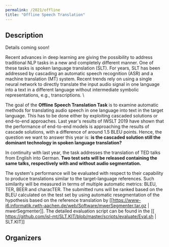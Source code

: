 ```yaml
---
permalink: /2021/offline
title: "Offline Speech Translation"
---
```


## Description

Details coming soon!

<!-- the task, the languages, and the type of data -->
Recent advances in deep learning are giving the possibility to address traditional NLP tasks in a new and completely different manner. One of these tasks is spoken language translation (SLT). For years, SLT has been addressed by cascading an automatic speech recognition (ASR) and a machine translation (MT) system. Recent trends rely on using a single neural network to directly translate the input audio signal in one language into a text in a different language without intermediate symbolic representations, e.g., transcriptions. \\

The goal of the **Offline Speech Translation Task** is to examine automatic methods for translating audio speech in one language into text in the target language. This has to be done either by exploiting cascaded solutions or end-to-end approaches. Last year's results of IWSLT 2019 have shown that the performance of end-to-end models is approaching the results of cascade solutions, with a difference of around 1.5 BLEU points. Hence, the question we want to answer this year is: **is the cascaded solution still the dominant technology in spoken language translation?**

In continuity with last year, the task addresses the translation of TED talks from English into German. **Two test sets will be released containing the same talks, respectively with and without audio segmentation.**

The system's performance will be evaluated with respect to their capability to produce translations similar to the target-language references. Such similarity will be measured in terms of multiple automatic metrics: BLEU, TER, BEER and characTER. The submitted runs will be ranked based on the BLEU calculated on the test set by using automatic resegmentation of the hypothesis based on the reference translation by [[https://www-i6.informatik.rwth-aachen.de/web/Software/mwerSegmenter.tar.gz | mwerSegmenter]]. The detailed evaluation script can be found in the [[ https://github.com/isl-mt/SLT.KIT/blob/master/scripts/evaluate/Eval.sh | SLT.KIT]]


## Organizers

<!-- list of names and affiliations -->


<!-- Markdown notes: comments can be formed as above; bulleted lines start with a - ; if you want to have a line break either put a blank line in between the text or leave two spaces at the end of the line -->
